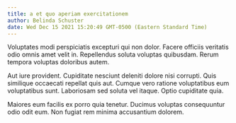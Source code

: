 ```yaml
---
title: a et quo aperiam exercitationem
author: Belinda Schuster
date: Wed Dec 15 2021 15:20:49 GMT-0500 (Eastern Standard Time)
---
```

Voluptates modi perspiciatis excepturi qui non dolor. Facere officiis veritatis odio omnis amet velit in. Repellendus soluta voluptas quibusdam. Rerum tempora voluptas doloribus autem.

 Aut iure provident. Cupiditate nesciunt deleniti dolore nisi corrupti. Quis similique occaecati repellat quis aut. Cumque vero ratione voluptatibus eum voluptatibus sunt. Laboriosam sed soluta vel itaque. Optio cupiditate quia.

 Maiores eum facilis ex porro quia tenetur. Ducimus voluptas consequuntur odio odit eum. Non fugiat rem minima accusantium dolorem.